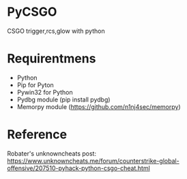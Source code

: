 # PyCSGO
CSGO trigger,rcs,glow with python

# Requirentmens
* Python
* Pip for Pyton
* Pywin32 for Python
* Pydbg module (pip install pydbg)
* Memorpy module (https://github.com/n1nj4sec/memorpy)

# Reference 
Robater's unknowncheats post:
https://www.unknowncheats.me/forum/counterstrike-global-offensive/207510-pyhack-python-csgo-cheat.html
